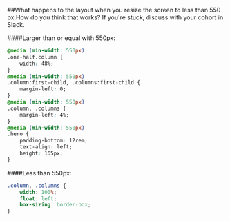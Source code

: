 ##What happens to the layout when you resize the screen to less than 550 px.How do you think that works? If you're stuck, discuss with your cohort in Slack.

####Larger than or equal with 550px:
```css
@media (min-width: 550px)
.one-half.column {
    width: 48%;
}
@media (min-width: 550px)
.column:first-child, .columns:first-child {
    margin-left: 0;
}
@media (min-width: 550px)
.column, .columns {
    margin-left: 4%;
}
@media (min-width: 550px)
.hero {
    padding-bottom: 12rem;
    text-align: left;
    height: 165px;
}
```
####Less than 550px:
```css
.column, .columns {
    width: 100%;
    float: left;
    box-sizing: border-box;
}
```
